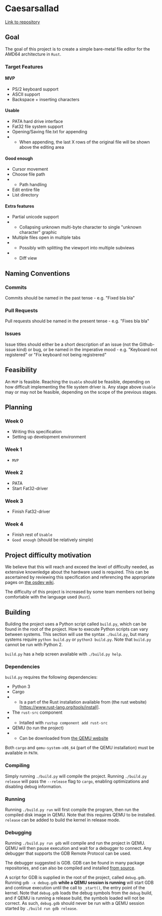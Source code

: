 # Caesarsallad

[Link to repository](https://github.com/INDAPlus20/brynolv-evper-ofjall-project)

## Goal

The goal of this project is to create a simple bare-metal file editor for the AMD64 architecture in `Rust`.

### Target Features

#### **MVP**

- PS/2 keyboard support
- ASCII support
- Backspace + inserting characters

#### **Usable**

- PATA hard drive interface
- Fat32 file system support
- Opening/Saving file.txt for appending
- - When appending, the last X rows of the original file will be shown above the editing area

#### **Good enough**

- Cursor movement
- Choose file path
- - Path handling
- Edit entire file
- List directory

#### **Extra features**

- Partial unicode support
- - Collapsing unknown multi-byte character to single "unknown character" graphic
- Multiple files open in multiple tabs
- - Possibly with splitting the viewport into multiple subviews
- - Diff view

## Naming Conventions

### Commits

Commits should be named in the past tense - e.g. "Fixed bla bla"

### Pull Requests

Pull requests should be named in the present tense - e.g. "Fixes bla bla"

### Issues

Issue titles should either be a short description of an issue (not the Github-issue kind) or bug,
or be named in the imperative mood - e.g. "Keyboard not registered" or "Fix keyboard not being registrered"

## Feasibility

An `MVP` is feasible. Reaching the `Usable` should be feasible, depending on how difficult implementing the file system driver is.
Any stage above `Usable` may or may not be feasible, depending on the scope of the previous stages.

## Planning

### Week 0

- Writing this specification
- Setting up development environment

### Week 1

- `MVP`

### Week 2

- PATA
- Start Fat32-driver

### Week 3

- Finish Fat32-driver

### Week 4

- Finish rest of `Usable`
- `Good enough` (should be relatively simple)

## Project difficulty motivation

We believe that this will reach and exceed the level of difficulty needed, as extensive knownledge about the hardware used is required.
This can be ascertained by reviewing this specification and referencing the appropriate pages on [the osdev wiki](https://wiki.osdev.org).

The difficulty of this project is increased by some team members not being comfortable with the language used (`Rust`).

## Building

Building the project uses a Python script called `build.py`, which can be found in the root of the project.
How to execute Python scripts can vary between systems. This section will use the syntax `./build.py`, but many systems require `python build.py` or `python3 build.py`. Note that `build.py` cannot be run with Python 2.

`build.py` has a help screen available with `./build.py help`.

### Dependencies

`build.py` requires the following dependencies:

- Python 3
- Cargo
- - Is a part of the Rust installation available from (the rust website)[https://www.rust-lang.org/tools/install].
- The `rust-src` component
- - Intalled with `rustup component add rust-src`
- QEMU (to run the project)
- - Can be downloaded from [the QEMU website](https://www.qemu.org/download/)

Both `cargo` and `qemu-system-x86_64` (part of the QEMU installation) must be available in `PATH`.

### Compiling

Simply running `./build.py` will compile the project.
Running `./build.py release` will pass the `--release` flag to `cargo`, enabling optimizations
and disabling debug information.

### Running

Running `./build.py run` will first compile the program, then run the compiled disk image in QEMU.
Note that this requires QEMU to be installed. `release` can be added to build the kernel in release mode.

### Debugging

Running `./build.py run gdb` will compile and run the project in QEMU. QEMU will then pause execution and wait for a debugger to connect. Any debugger that supports the GDB Remote Protocol can be used.

The debugger suggested is GDB. GDB can be found in many package repositories, and can also be compiled and installed [from source](https://www.gnu.org/software/gdb/download/).

A script for GDB is supplied in the root of the project, called `debug.gdb`. Running `gdb -x debug.gdb` **while a QEMU session is running** will start GDB and continue execution until the call to `_start()`, the entry point of the kernel.
Note that `debug.gdb` loads the debug symbols from the `debug` build, and if QEMU is running a release build, the symbols loaded will not be correct. As such, `debug.gdb` should never be run with a QEMU session started by `./build run gdb release`.
